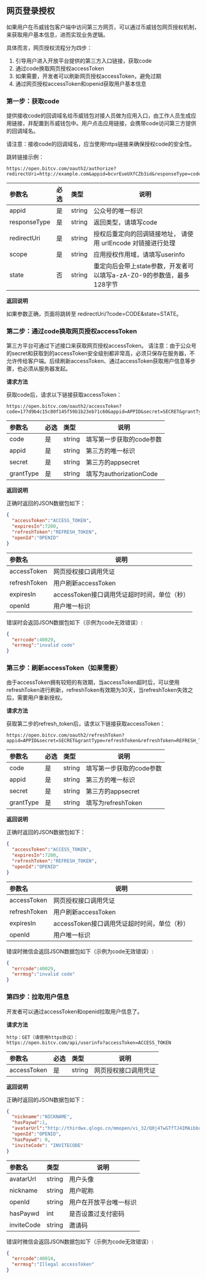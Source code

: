 ## 网页登录授权
如果用户在币威钱包客户端中访问第三方网页，可以通过币威钱包网页授权机制，来获取用户基本信息，进而实现业务逻辑。

具体而言，网页授权流程分为四步：
1. 引导用户进入开放平台提供的第三方入口链接，获取code
2. 通过code换取网页授权accessToken
3. 如果需要，开发者可以刷新网页授权accessToken，避免过期
4. 通过网页授权accessToken和openid获取用户基本信息

### 第一步：获取code
提供接收code的回调域名给币威钱包对接人员做为应用入口，由工作人员生成应用链接，并配置到币威钱包中。用户点击应用链接，会携带code访问第三方提供的回调域名。

请注意：接收code的回调域名，应当使用https链接来确保授权code的安全性。

跳转链接示例：
```
https://open.bitcv.com/oauth2/authorize?redirectUri=http://example.com&appid=bcvrEueUXfCZb3id&responseType=code&scope=userinfo&state=STATE
```

|参数名|必选|类型|说明|
|:----    |:---|:----- |-----   |
|appid |是  |string |公众号的唯一标识|
|responseType |是  |string |返回类型，请填写code   |
|redirectUri |是  |string |授权后重定向的回调链接地址， 请使用 urlEncode 对链接进行处理|
|scope     |是  |string | 应用授权作用域，请填写userinfo    |
|state |否  |string |重定向后会带上state参数，开发者可以填写a-zA-Z0-9的参数值，最多128字节|

**返回说明**

如果参数正确，页面将跳转至 redirectUri/?code=CODE&state=STATE。

### 第二步：通过code换取网页授权accessToken
第三方平台可通过下述接口来获取网页授权accessToken。
请注意：由于公众号的secret和获取到的accessToken安全级别都非常高，必须只保存在服务器，不允许传给客户端。后续刷新accessToken、通过accessToken获取用户信息等步骤，也必须从服务器发起。

**请求方法**

获取code后，请求以下链接获取accessToken：

```
https://open.bitcv.com/oauth2/accessToken?code=177d9b4c15c80f145f59b1b23eb71c60&appid=APPID&secret=SECRET&grantType=authorizationCode
```

|参数名|必选|类型|说明|
|:----    |:---|:----- |-----   |
|code |是  |string |填写第一步获取的code参数   |
|appid |是  |string |第三方的唯一标识|
|secret |是  |string |第三方的appsecret|
|grantType     |是  |string | 填写为authorizationCode    |


**返回说明**

正确时返回的JSON数据包如下：
``` JSON
{ 
  "accessToken":"ACCESS_TOKEN",
  "expiresIn":7200,
  "refreshToken":"REFRESH_TOKEN",
  "openId":"OPENID"
}
```

|参数名|说明|
|:----    |-----   |
|accessToken |网页授权接口调用凭证   |
|refreshToken  |用户刷新accessToken|
|expiresIn |accessToken接口调用凭证超时时间，单位（秒）|
|openId  | 	用户唯一标识    |

错误时会返回JSON数据包如下（示例为code无效错误）:
``` JSON
{
  "errcode":40029,
  "errmsg":"invalid code"
}
```

### 第三步：刷新accessToken（如果需要）
由于accessToken拥有较短的有效期，当accessToken超时后，可以使用refreshToken进行刷新，refreshToken有效期为30天，当refreshToken失效之后，需要用户重新授权。

**请求方法**

获取第二步的refresh_token后，请求以下链接获取accessToken：
```
https://open.bitcv.com/oauth2/refreshToken?appid=APPID&secret=SECRET&grantType=refreshToken&refreshToken=REFRESH_TOKEN
```

|参数名|必选|类型|说明|
|:----    |:---|:----- |-----   |
|code |是  |string |填写第一步获取的code参数   |
|appid |是  |string |第三方的唯一标识|
|secret |是  |string |第三方的appsecret|
|grantType     |是  |string | 填写为refreshToken    |

**返回说明**

正确时返回的JSON数据包如下：
```JSON
{ 
  "accessToken":"ACCESS_TOKEN",
  "expiresIn":7200,
  "refreshToken":"REFRESH_TOKEN",
  "openId":"OPENID"
}
```

|参数名|说明|
|:----    |-----   |
|accessToken |网页授权接口调用凭证   |
|refreshToken  |用户刷新accessToken|
|expiresIn |accessToken接口调用凭证超时时间，单位（秒）|
|openId  | 	用户唯一标识    |

错误时微信会返回JSON数据包如下（示例为code无效错误）:
``` JSON
{
  "errcode":40029,
  "errmsg":"invalid code"
}
```

### 第四步：拉取用户信息
开发者可以通过accessToken和openid拉取用户信息了。

**请求方法**
```
http：GET（请使用https协议）：
https://open.bitcv.com/api/userinfo?accessToken=ACCESS_TOKEN
```

|参数名|必选|类型|说明|
|:----    |:---|:----- |-----   |
|accessToken |是  |string |网页授权接口调用凭证|

**返回说明**

正确时返回的JSON数据包如下：
``` JSON
{ 
  "nickname":"NICKNAME",
  "hasPaywd":1,
  "avatarUrl":"http://thirdwx.qlogo.cn/mmopen/vi_32/Q0j4TwGTfTJ4IMAibbqsTgEpiapq9iaN4EnaALWYlic7cticqbjuTFU5XIFygL9SKA1bJxdqsuMK1lHK754WAeeXeVQ/132",
  "openId":"OPENID",
  "hasPaywd": 0,
  "inviteCode": "INVITECODE"
}
```

|参数名|类型|说明|
|:-----  |:-----|-----  |
|avatarUrl |string   |用户头像  |
|nickname |string   |用户昵称  |
|openId |string   |用户在开放平台唯一标识  |
|hasPaywd |int   |是否设置过支付密码  |
|inviteCode |string   |邀请码  |

错误时微信会返回JSON数据包如下（示例为code无效错误）:

``` JSON
{
  "errcode":40014,
  "errmsg":"Illegal accessToken"
}
```

